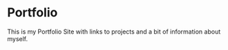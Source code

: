 # Portfolio
This is my Portfolio Site with links to projects and a bit of information about myself. 
